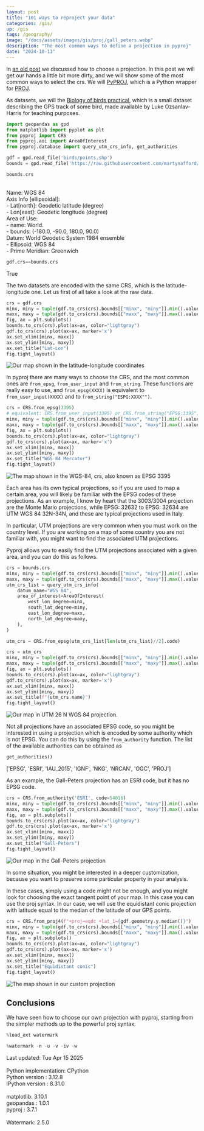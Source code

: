 ```yaml
---
layout: post
title: "101 ways to reproject your data"
categories: /gis/
up: /gis
tags: /geography/
image: "/docs/assets/images/gis/proj/gall_peters.webp"
description: "The most common ways to define a projection in pyproj"
date: "2024-10-11"
---
```


In [an old post](/gis/projections) we discussed how to choose a projection.
In this post we will get our hands a little bit more dirty, and we will show
some of the most common ways to select the crs. 
We will [PyPROJ](https://pyproj4.github.io/pyproj/stable/build_crs.html),
which is a Python wrapper for [PROJ](https://it.wikipedia.org/wiki/PROJ).

As datasets, we will the [Biology of birds practical](https://www.movebank.org/cms/webapp?gwt_fragment=page=studies,path=study1349878794),
which is a small dataset describing the GPS track of some bird,
made available by Luke Ozsanlav-Harris for teaching purposes.

```python
import geopandas as gpd
from matplotlib import pyplot as plt
from pyproj import CRS
from pyproj.aoi import AreaOfInterest
from pyproj.database import query_utm_crs_info, get_authorities

gdf = gpd.read_file('birds/points.shp')
bounds = gpd.read_file('https://raw.githubusercontent.com/martynafford/natural-earth-geojson/refs/heads/master/50m/physical/ne_50m_coastline.json')

bounds.crs
```

<div class="code">
<Geographic 2D CRS: EPSG:4326>
<br>
Name: WGS 84
<br>
Axis Info [ellipsoidal]:
<br>
- Lat[north]: Geodetic latitude (degree)
<br>
- Lon[east]: Geodetic longitude (degree)
<br>
Area of Use:
<br>
- name: World.
<br>
- bounds: (-180.0, -90.0, 180.0, 90.0)
<br>
Datum: World Geodetic System 1984 ensemble
<br>
- Ellipsoid: WGS 84
<br>
- Prime Meridian: Greenwich
</div>

```python
gdf.crs==bounds.crs
```

<div class="code">
True
</div>

The two datasets are encoded with the same CRS, which is the latitude-longitude
one.
Let us first of all take a look at the raw data.

```python
crs = gdf.crs
minx, miny = tuple(gdf.to_crs(crs).bounds[["minx", "miny"]].min().values)
maxx, maxy = tuple(gdf.to_crs(crs).bounds[["maxx", "maxy"]].max().values)
fig, ax = plt.subplots()
bounds.to_crs(crs).plot(ax=ax, color="lightgray")
gdf.to_crs(crs).plot(ax=ax, marker='x')
ax.set_xlim([minx, maxx])
ax.set_ylim([miny, maxy])
ax.set_title("Lat-Lon")
fig.tight_layout()
```

![Our map shown in the latitude-longitude coordinates](/docs/assets/images/gis/proj/latlon.webp)

In pyproj there are many ways to choose the CRS, and the most common ones
are ```from_epsg```, ```from_user_input``` and ```from_string```.
These functions are really easy to use,
and ```from_epsg(XXXX)``` is equivalent to ```from_user_input(XXXX)```
and to ```from_string("ESPG:XXXX"")```.

```python
crs = CRS.from_epsg(3395)
# equivalent: CRS.from_user_input(3395) or CRS.from_string("EPSG:3395")
minx, miny = tuple(gdf.to_crs(crs).bounds[["minx", "miny"]].min().values)
maxx, maxy = tuple(gdf.to_crs(crs).bounds[["maxx", "maxy"]].max().values)
fig, ax = plt.subplots()
bounds.to_crs(crs).plot(ax=ax, color="lightgray")
gdf.to_crs(crs).plot(ax=ax, marker='x')
ax.set_xlim([minx, maxx])
ax.set_ylim([miny, maxy])
ax.set_title("WGS 84 Mercator")
fig.tight_layout()
```

![The map shown in the WGS-84, crs, also known as
EPSG 3395](/docs/assets/images/gis/proj/wgs84.webp)

Each area has its own typical projections, so if you are used
to map a certain area, you will likely be familiar with
the EPSG codes of these projections.
As an example, I know by heart that the 3003/3004 projection are the Monte Mario
projections, while EPSG: 32632 to EPSG: 32634
are UTM WGS 84 32N-34N, and these are typical projections used in Italy.

In particular, UTM projections are very common when you must work
on the country level. 
If you are working on a map of some country you are not familiar
with, you might want to find the associated UTM projections.

Pyproj allows you to easily find the UTM projections
associated with a given area, and you can do this as follows.

```python
crs = bounds.crs
minx, miny = tuple(gdf.to_crs(crs).bounds[["minx", "miny"]].min().values)
maxx, maxy = tuple(gdf.to_crs(crs).bounds[["maxx", "maxy"]].max().values)
utm_crs_list = query_utm_crs_info(
    datum_name="WGS 84",
    area_of_interest=AreaOfInterest(
        west_lon_degree=minx,
        south_lat_degree=miny,
        east_lon_degree=maxx,
        north_lat_degree=maxy,
    ),
)

utm_crs = CRS.from_epsg(utm_crs_list[len(utm_crs_list)//2].code)

crs = utm_crs
minx, miny = tuple(gdf.to_crs(crs).bounds[["minx", "miny"]].min().values)
maxx, maxy = tuple(gdf.to_crs(crs).bounds[["maxx", "maxy"]].max().values)
fig, ax = plt.subplots()
bounds.to_crs(crs).plot(ax=ax, color="lightgray")
gdf.to_crs(crs).plot(ax=ax, marker='x')
ax.set_xlim([minx, maxx])
ax.set_ylim([miny, maxy])
ax.set_title(f"{utm_crs.name}")
fig.tight_layout()
```

![Our map in UTM 26 N WGS 84 projection.](/docs/assets/images/gis/proj/utm.webp)

Not all projections have an associated EPSG code, so you might
be interested in using a projection which is encoded by some authority
which is not EPSG.
You can do this by using the ```from_authority``` function.
The list of the available authorities can be obtained as

```python
get_authorities()
```

<div class="code">
['EPSG', 'ESRI', 'IAU_2015', 'IGNF', 'NKG', 'NRCAN', 'OGC', 'PROJ']
</div>

As an example, the Gall-Peters projection has an ESRI code, but
it has no EPSG code.

```python
crs = CRS.from_authority('ESRI', code=54016)
minx, miny = tuple(gdf.to_crs(crs).bounds[["minx", "miny"]].min().values)
maxx, maxy = tuple(gdf.to_crs(crs).bounds[["maxx", "maxy"]].max().values)
fig, ax = plt.subplots()
bounds.to_crs(crs).plot(ax=ax, color="lightgray")
gdf.to_crs(crs).plot(ax=ax, marker='x')
ax.set_xlim([minx, maxx])
ax.set_ylim([miny, maxy])
ax.set_title("Gall-Peters")
fig.tight_layout()
```

![Our map in the Gall-Peters projection](/docs/assets/images/gis/proj/gall_peters.webp)

In some situation, you might be interested in a deeper customization,
because you want to preserve some particular property in your analysis.

In these cases, simply using a code might not be enough, and you might look
for choosing the exact tangent point of your map.
In this case you can use the proj syntax.
In our case, we will use the equidistant conic projection
with latitude equal to the median of the latitude of our GPS
points.

```python
crs = CRS.from_proj4(f"+proj=eqdc +lat_1={gdf.geometry.y.median()}")
minx, miny = tuple(gdf.to_crs(crs).bounds[["minx", "miny"]].min().values)
maxx, maxy = tuple(gdf.to_crs(crs).bounds[["maxx", "maxy"]].max().values)
fig, ax = plt.subplots()
bounds.to_crs(crs).plot(ax=ax, color="lightgray")
gdf.to_crs(crs).plot(ax=ax, marker='x')
ax.set_xlim([minx, maxx])
ax.set_ylim([miny, maxy])
ax.set_title("Equidistant conic")
fig.tight_layout()
```

![The map shown in our custom projection](/docs/assets/images/gis/proj/custom.webp)

## Conclusions

We have seen how to choose our own projection with pyproj, starting from
the simpler methods up to the powerful proj syntax.

```python
%load_ext watermark
```

```python
%watermark -n -u -v -iv -w
```

<div class="code">
Last updated: Tue Apr 15 2025
<br>

<br>
Python implementation: CPython
<br>
Python version       : 3.12.8
<br>
IPython version      : 8.31.0
<br>

<br>
matplotlib: 3.10.1
<br>
geopandas : 1.0.1
<br>
pyproj    : 3.7.1
<br>

<br>
Watermark: 2.5.0
</div>